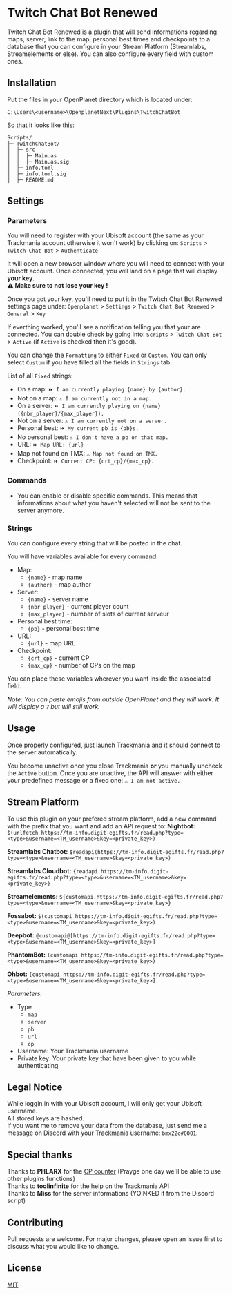 # Twitch Chat Bot Renewed

Twitch Chat Bot Renewed is a plugin that will send informations regarding maps, server, link to the map, personal best times and checkpoints to a database that you can configure in your Stream Platform (Streamlabs, Streamelements or else).
You can also configure every field with custom ones.

## Installation

Put the files in your OpenPlanet directory which is located under:
```
C:\Users\<username>\OpenplanetNext\Plugins\TwitchChatBot
```

So that it looks like this:
```
Scripts/
├─ TwitchChatBot/
│  ├─ src
│  │  ├─ Main.as
│  │  ├─ Main.as.sig
│  ├─ info.toml
│  ├─ info.toml.sig
│  ├─ README.md
```

## Settings
### Parameters
You will need to register with your Ubisoft account (the same as your Trackmania account otherwise it won't work) by clicking on:
`Scripts` > `Twitch Chat Bot` > `Authenticate`

It will open a new browser window where you will need to connect with your Ubisoft account.
Once connected, you will land on a page that will display **your key**.  
**⚠ Make sure to not lose your key !**

Once you got your key, you'll need to put it in the Twitch Chat Bot Renewed settings page under:
`Openplanet` > `Settings` > `Twitch Chat Bot Renewed` > `General` > `Key`

If everthing worked, you'll see a notification telling you that your are connected. You can double check by going into:
`Scripts` > `Twitch Chat Bot` > `Active` (if `Active` is checked then it's good).

You can change the `Formatting` to either `Fixed` or `Custom`.
You can only select `Custom` if you have filled all the fields in `Strings` tab.

List of all `Fixed` strings:
- On a map: `⏩ I am currently playing {name} by {author}.`
- Not on a map: `⚠ I am currently not in a map.`
- On a server: `⏩ I am currently playing on {name} ({nbr_player}/{max_player}).`
- Not on a server: `⚠ I am currently not on a server.`
- Personal best: `⏩ My current pb is {pb}s.`
- No personal best: `⚠ I don't have a pb on that map.`
- URL: `⏩ Map URL: {url}`
- Map not found on TMX: `⚠ Map not found on TMX.`
- Checkpoint: `⏩ Current CP: {crt_cp}/{max_cp}.`

### Commands
- You can enable or disable specific commands. This means that informations about what you haven't selected will not be sent to the server anymore. 

### Strings
You can configure every string that will be posted in the chat.

You will have variables available for every command:
- Map:
    - `{name}` - map name
    - `{author}` - map author
- Server:
    - `{name}` - server name
    - `{nbr_player}` - current player count
    - `{max_player}` - number of slots of current serveur
- Personal best time:
    - `{pb}` - personal best time
- URL:
    - `{url}` - map URL
- Checkpoint:
    - `{crt_cp}` - current CP
    - `{max_cp}` - number of CPs on the map

You can place these variables wherever you want inside the associated field.

_Note: You can paste emojis from outside OpenPlanet and they will work. It will display a `?` but will still work._

## Usage
Once properly configured, just launch Trackmania and it should connect to the server automatically.

You become unactive once you close Trackmania **or** you manually uncheck the `Active` button.
Once you are unactive, the API will answer with either your predefined message or a fixed one:
`⚠ I am not active.`

## Stream Platform
To use this plugin on your prefered stream platform, add a new command with the prefix that you want and add an API request to:
**Nightbot:**
`$(urlfetch https://tm-info.digit-egifts.fr/read.php?type=<type>&username=<TM_username>&key=<private_key>)`

**Streamlabs Chatbot:**
`$readapi(https://tm-info.digit-egifts.fr/read.php?type=<type>&username=<TM_username>&key=<private_key>)`

**Streamlabs Cloudbot:**
`{readapi.https://tm-info.digit-egifts.fr/read.php?type=<type>&username=<TM_username>&key=<private_key>}`

**Streamelements:**
`${customapi.https://tm-info.digit-egifts.fr/read.php?type=<type>&username=<TM_username>&key=<private_key>}`

**Fossabot:**
`$(customapi https://tm-info.digit-egifts.fr/read.php?type=<type>&username=<TM_username>&key=<private_key>)`

**Deepbot:**
`@customapi@[https://tm-info.digit-egifts.fr/read.php?type=<type>&username=<TM_username>&key=<private_key>]`

**PhantomBot:**
`(customapi https://tm-info.digit-egifts.fr/read.php?type=<type>&username=<TM_username>&key=<private_key>)`

**Ohbot:**
`[customapi https://tm-info.digit-egifts.fr/read.php?type=<type>&username=<TM_username>&key=<private_key>]`

*Parameters:*
- Type
    - `map`
    - `server`
    - `pb`
    - `url`
    - `cp`
- Username: Your Trackmania username
- Private key: Your private key that have been given to you while authenticating 

## Legal Notice
While loggin in with your Ubisoft account, I will only get your Ubisoft username.  
All stored keys are hashed.  
If you want me to remove your data from the database, just send me a message on Discord with your Trackmania username: `bmx22c#0001`.

## Special thanks
Thanks to **PHLARX** for the [CP counter](https://openplanet.nl/files/79) (Prayge one day we'll be able to use other plugins functions)  
Thanks to **toolinfinite** for the help on the Trackmania API  
Thanks to **Miss** for the server informations (YOINKED it from the Discord script)


## Contributing
Pull requests are welcome. For major changes, please open an issue first to discuss what you would like to change.

## License
[MIT](https://choosealicense.com/licenses/mit/)
